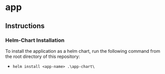 # app
## Instructions
### Helm-Chart Installation
To install the application as a helm chart, run the following command from the root directory of this repository:
- `helm install <app-name> .\app-chart\`